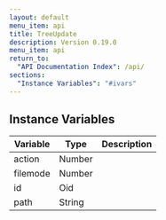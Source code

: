 ```yaml
---
layout: default
menu_item: api
title: TreeUpdate
description: Version 0.19.0
menu_item: api
return_to:
  "API Documentation Index": /api/
sections:
  "Instance Variables": "#ivars"
---
```


## <a name="ivars"></a>Instance Variables

| Variable | Type | Description |
| --- | --- | --- |
| <a name="action"></a>action | Number |  |
| <a name="filemode"></a>filemode | Number |  |
| <a name="id"></a>id | Oid |  |
| <a name="path"></a>path | String |  |

